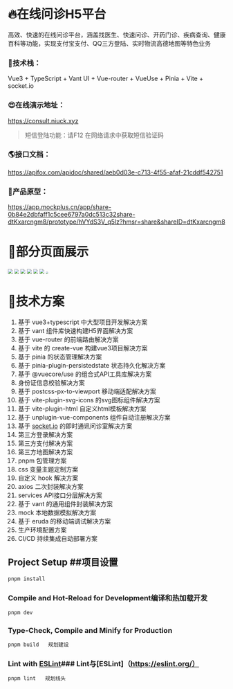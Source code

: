 # 🔥在线问诊H5平台

高效、快速的在线问诊平台，涵盖找医生、快速问诊、开药门诊、疾病查询、健康百科等功能，实现支付宝支付、QQ三方登陆、实时物流高德地图等特色业务

### 🤙技术栈：

Vue3 + TypeScript + Vant UI + Vue-router + VueUse + Pinia + Vite + socket.io

### 😍在线演示地址：

https://consult.niuck.xyz

> 短信登陆功能：请F12 在网络请求中获取短信验证码

### 🌎接口文档：

https://apifox.com/apidoc/shared/aeb0d03e-c713-4f55-afaf-21cddf542751

### 🚩产品原型：

https://app.mockplus.cn/app/share-0b84e2dbfaff1c5cee6797a0dc513c32share-dtKxarcngm8/prototype/hVYdS3V_q5lz?hmsr=share&shareID=dtKxarcngm8
# 🙈部分页面展示

<img src=".\imgs\home.png" style="zoom:67%;" />

<img src=".\imgs\user.png" style="zoom:67%;" />

<img src=".\imgs\fast.png" style="zoom:67%;" />

<img src=".\imgs\consultPatient.png" style="zoom:67%;" />

<img src=".\imgs\consult.png" style="zoom:67%;" />

<img src=".\imgs\pay.png" style="zoom: 67%;" />

<img src=".\imgs\room.png" style="zoom:33%;" />

# 

# 👊技术方案

1. 基于 vue3+typescript 中大型项目开发解决方案
2. 基于 vant 组件库快速构建H5界面解决方案
3. 基于 vue-router 的前端路由解决方案
4. 基于 vite 的 create-vue 构建vue3项目解决方案
5. 基于 pinia 的状态管理解决方案
6. 基于 pinia-plugin-persistedstate 状态持久化解决方案
7. 基于 @vuecore/use 的组合式API工具库解决方案
8. 身份证信息校验解决方案
9. 基于 postcss-px-to-viewport 移动端适配解决方案
10. 基于 vite-plugin-svg-icons 的svg图标组件解决方案
11. 基于 vite-plugin-html 自定义html模板解决方案
12. 基于 unplugin-vue-components 组件自动注册解决方案
13. 基于 [socket.io](http://socket.io/) 的即时通讯问诊室解决方案
14. 第三方登录解决方案
15. 第三方支付解决方案
16. 第三方地图解决方案
17. pnpm 包管理方案
18. css 变量主题定制方案
19. 自定义 hook 解决方案
20. axios 二次封装解决方案
21. services API接口分层解决方案
22. 基于 vant 的通用组件封装解决方案
23. mock 本地数据模拟解决方案
24. 基于 eruda 的移动端调试解决方案
25. 生产环境配置方案
26. CI/CD 持续集成自动部署方案

## Project Setup   ##项目设置

```sh   ' ' ' sh
pnpm install
```

### Compile and Hot-Reload for Development编译和热加载开发

```sh   ' ' ' sh
pnpm dev
```

### Type-Check, Compile and Minify for Production

```sh   ' ' ' sh
pnpm build   规划建设
```

### Lint with [ESLint](https://eslint.org/)### Lint与[ESLint]（https://eslint.org/）

```sh   ' ' ' sh
pnpm lint   规划线头
```

